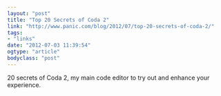 ```yaml
---
layout: "post"
title: "Top 20 Secrets of Coda 2"
link: "http://www.panic.com/blog/2012/07/top-20-secrets-of-coda-2/"
tags: 
- "links"
date: "2012-07-03 11:39:54"
ogtype: "article"
bodyclass: "post"
---
```


20 secrets of Coda 2, my main code editor to try out and enhance your experience.